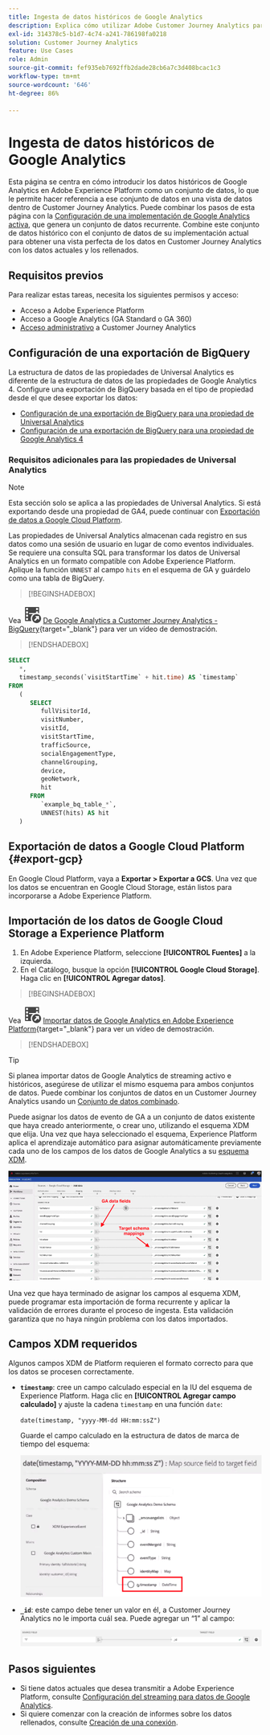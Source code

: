 ```yaml
---
title: Ingesta de datos históricos de Google Analytics
description: Explica cómo utilizar Adobe Customer Journey Analytics para introducir los datos de Google Analytics en Adobe Experience Platform.
exl-id: 314378c5-b1d7-4c74-a241-786198fa0218
solution: Customer Journey Analytics
feature: Use Cases
role: Admin
source-git-commit: fef935eb7692ffb2dade28cb6a7c3d408bcac1c3
workflow-type: tm+mt
source-wordcount: '646'
ht-degree: 86%

---
```



# Ingesta de datos históricos de Google Analytics

Esta página se centra en cómo introducir los datos históricos de Google Analytics en Adobe Experience Platform como un conjunto de datos, lo que le permite hacer referencia a ese conjunto de datos en una vista de datos dentro de Customer Journey Analytics. Puede combinar los pasos de esta página con la [Configuración de una implementación de Google Analytics activa](streaming.md), que genera un conjunto de datos recurrente. Combine este conjunto de datos histórico con el conjunto de datos de su implementación actual para obtener una vista perfecta de los datos en Customer Journey Analytics con los datos actuales y los rellenados.

## Requisitos previos

Para realizar estas tareas, necesita los siguientes permisos y acceso:

* Acceso a Adobe Experience Platform
* Acceso a Google Analytics (GA Standard o GA 360)
* [Acceso administrativo](/help/technotes/access-control.md) a Customer Journey Analytics

## Configuración de una exportación de BigQuery

La estructura de datos de las propiedades de Universal Analytics es diferente de la estructura de datos de las propiedades de Google Analytics 4. Configure una exportación de BigQuery basada en el tipo de propiedad desde el que desee exportar los datos:

* [Configuración de una exportación de BigQuery para una propiedad de Universal Analytics](https://support.google.com/analytics/answer/3416092)
* [Configuración de una exportación de BigQuery para una propiedad de Google Analytics 4](https://support.google.com/analytics/answer/9823238)

### Requisitos adicionales para las propiedades de Universal Analytics

>[!NOTE]
>
>Esta sección solo se aplica a las propiedades de Universal Analytics. Si está exportando desde una propiedad de GA4, puede continuar con [Exportación de datos a Google Cloud Platform](#export-gcp).

Las propiedades de Universal Analytics almacenan cada registro en sus datos como una sesión de usuario en lugar de como eventos individuales. Se requiere una consulta SQL para transformar los datos de Universal Analytics en un formato compatible con Adobe Experience Platform. Aplique la función `UNNEST` al campo `hits` en el esquema de GA y guárdelo como una tabla de BigQuery.


>[!BEGINSHADEBOX]

Vea ![VideoCheckedOut](/help/assets/icons/VideoCheckedOut.svg) [De Google Analytics a Customer Journey Analytics - BigQuery](https://video.tv.adobe.com/v/332634?quality=12&learn=on){target="_blank"} para ver un vídeo de demostración.

>[!ENDSHADEBOX]


```sql
SELECT
   *,
   timestamp_seconds(`visitStartTime` + hit.time) AS `timestamp` 
FROM
   (
      SELECT
         fullVisitorId,
         visitNumber,
         visitId,
         visitStartTime,
         trafficSource,
         socialEngagementType,
         channelGrouping,
         device,
         geoNetwork,
         hit 
      FROM
         `example_bq_table_*`,
         UNNEST(hits) AS hit 
   )
```

## Exportación de datos a Google Cloud Platform {#export-gcp}

En Google Cloud Platform, vaya a **Exportar > Exportar a GCS**. Una vez que los datos se encuentran en Google Cloud Storage, están listos para incorporarse a Adobe Experience Platform.

## Importación de los datos de Google Cloud Storage a Experience Platform

1. En Adobe Experience Platform, seleccione **[!UICONTROL Fuentes]** a la izquierda.
1. En el Catálogo, busque la opción **[!UICONTROL Google Cloud Storage]**. Haga clic en **[!UICONTROL Agregar datos]**.


>[!BEGINSHADEBOX]

Vea ![VideoCheckedOut](/help/assets/icons/VideoCheckedOut.svg) [Importar datos de Google Analytics en Adobe Experience Platform](https://video.tv.adobe.com/v/332676?quality=12&learn=on){target="_blank"} para ver un vídeo de demostración.

>[!ENDSHADEBOX]


>[!TIP]
>
>Si planea importar datos de Google Analytics de streaming activo e históricos, asegúrese de utilizar el mismo esquema para ambos conjuntos de datos. Puede combinar los conjuntos de datos en un Customer Journey Analytics usando un [Conjunto de datos combinado](/help/connections/combined-dataset.md).

Puede asignar los datos de evento de GA a un conjunto de datos existente que haya creado anteriormente, o crear uno, utilizando el esquema XDM que elija. Una vez que haya seleccionado el esquema, Experience Platform aplica el aprendizaje automático para asignar automáticamente previamente cada uno de los campos de los datos de Google Analytics a su [esquema XDM](https://experienceleague.adobe.com/docs/experience-platform/xdm/home.html?lang=es#ui).

![Asignación de esquema que resalta los campos de datos de GA y las asignaciones de esquema de Target](../../assets/schema-map.png)

Una vez que haya terminado de asignar los campos al esquema XDM, puede programar esta importación de forma recurrente y aplicar la validación de errores durante el proceso de ingesta. Esta validación garantiza que no haya ningún problema con los datos importados.

## Campos XDM requeridos

Algunos campos XDM de Platform requieren el formato correcto para que los datos se procesen correctamente.

* **`timestamp`**: cree un campo calculado especial en la IU del esquema de Experience Platform. Haga clic en **[!UICONTROL Agregar campo calculado]** y ajuste la cadena `timestamp` en una función `date`:

  `date(timestamp, "yyyy-MM-dd HH:mm:ssZ")`

  Guarde el campo calculado en la estructura de datos de marca de tiempo del esquema:

  ![Marca de tiempo](../../assets/timestamp.png)

* **`_id`**: este campo debe tener un valor en él, a Customer Journey Analytics no le importa cuál sea. Puede agregar un “1” al campo:

  ![ID](../../assets/_id.png)

## Pasos siguientes

* Si tiene datos actuales que desea transmitir a Adobe Experience Platform, consulte [Configuración del streaming para datos de Google Analytics](streaming.md).
* Si quiere comenzar con la creación de informes sobre los datos rellenados, consulte [Creación de una conexión](/help/connections/create-connection.md).
